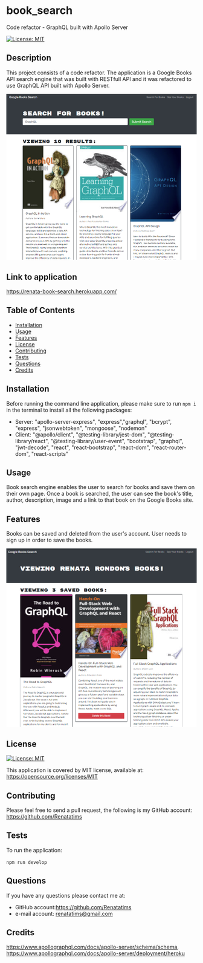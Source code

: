 # book_search
Code refactor - GraphQL built with Apollo Server

[![License: MIT](https://img.shields.io/badge/License-MIT-blue.svg)](https://opensource.org/licenses/MIT)

  ## Description
  This project consists of a code refactor. The application is a Google Books API search engine that was built with RESTfull API and it was refactored to use GraphQL API built with Apollo Server.
 
 ![Preview](assets/screenshots/Capture1.PNG)

  ## Link to application

  https://renata-book-search.herokuapp.com/

  ## Table of Contents
  - [Installation](#installation)
  - [Usage](#usage)
  - [Features](#features)
  - [License](#license)
  - [Contributing](#contributing)
  - [Tests](#tests)
  - [Questions](#questions)
  - [Credits](#credits)
  
  ## Installation
  Before running the command line application, please make sure to run `npm i` in the terminal to install all the following packages:
   - Server:
  "apollo-server-express", "express","graphql", "bcrypt", "express", "jsonwebtoken", "mongoose", "nodemon"
   - Client:
  "@apollo/client", "@testing-library/jest-dom", "@testing-library/react", "@testing-library/user-event", "bootstrap", "graphql", "jwt-decode", "react", "react-bootstrap", "react-dom", "react-router-dom", "react-scripts"

  ## Usage
  Book search engine enables the user to search for books and save them on their own page. Once a book is searched, the user can see the book's title, author, description, image and a link to that book on the Google Books site.

  ## Features
  Books can be saved and deleted from the user's account. User needs to sign up in order to save the books.

  ![Preview](assets/screenshots/Capture2.PNG)

  ## License
  [![License: MIT](https://img.shields.io/badge/License-MIT-blue.svg)](https://opensource.org/licenses/MIT)
  
  This application is covered by MIT license, available at:
  https://opensource.org/licenses/MIT

  ## Contributing
  Please feel free to send a pull request, the following is my GitHub account: https://github.com/Renatatims

  ## Tests
  To run the application:
  
  ````npm run develop ````

  ## Questions
  If you have any questions please contact me at:
   - GitHub account:https://github.com/Renatatims
   - e-mail account: renatatims@gmail.com

  ## Credits
  https://www.apollographql.com/docs/apollo-server/schema/schema, https://www.apollographql.com/docs/apollo-server/deployment/heroku